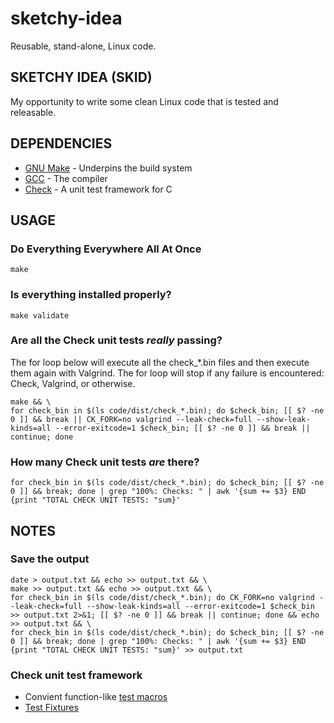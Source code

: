 # sketchy-idea
Reusable, stand-alone, Linux code.

## SKETCHY IDEA (SKID)

My opportunity to write some clean Linux code that is tested and releasable.

## DEPENDENCIES

* [GNU Make](https://www.gnu.org/software/make/) - Underpins the build system
* [GCC](https://gcc.gnu.org/) - The compiler
* [Check](https://github.com/libcheck/check) - A unit test framework for C

## USAGE

### Do Everything Everywhere All At Once

`make`

### Is everything installed properly?

`make validate`

### Are all the Check unit tests *really* passing?

The for loop below will execute all the check_*.bin files and then execute them again with Valgrind.
The for loop will stop if any failure is encountered: Check, Valgrind, or otherwise.

```
make && \
for check_bin in $(ls code/dist/check_*.bin); do $check_bin; [[ $? -ne 0 ]] && break || CK_FORK=no valgrind --leak-check=full --show-leak-kinds=all --error-exitcode=1 $check_bin; [[ $? -ne 0 ]] && break || continue; done
```

### How many Check unit tests *are* there?

```
for check_bin in $(ls code/dist/check_*.bin); do $check_bin; [[ $? -ne 0 ]] && break; done | grep "100%: Checks: " | awk '{sum += $3} END {print "TOTAL CHECK UNIT TESTS: "sum}'
```

## NOTES

### Save the output

```
date > output.txt && echo >> output.txt && \
make >> output.txt && echo >> output.txt && \
for check_bin in $(ls code/dist/check_*.bin); do CK_FORK=no valgrind --leak-check=full --show-leak-kinds=all --error-exitcode=1 $check_bin >> output.txt 2>&1; [[ $? -ne 0 ]] && break || continue; done && echo >> output.txt && \
for check_bin in $(ls code/dist/check_*.bin); do $check_bin; [[ $? -ne 0 ]] && break; done | grep "100%: Checks: " | awk '{sum += $3} END {print "TOTAL CHECK UNIT TESTS: "sum}' >> output.txt
```

### Check unit test framework

* Convient function-like [test macros](https://libcheck.github.io/check/doc/check_html/check_4.html#Convenience-Test-Functions)
* [Test Fixtures](https://libcheck.github.io/check/doc/check_html/check_4.html#Test-Fixtures)

